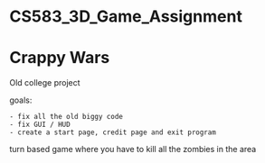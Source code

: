 # CS583_3D_Game_Assignment
# Crappy Wars

Old college project

goals:

	- fix all the old biggy code
	- fix GUI / HUD
	- create a start page, credit page and exit program
	
turn based game where you have to kill all the zombies in the area
